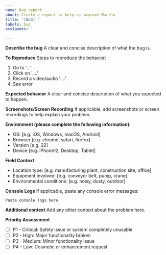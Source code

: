 ```yaml
---
name: Bug report
about: Create a report to help us improve Martha
title: '[BUG] '
labels: bug
assignees: ''

---
```


**Describe the bug**
A clear and concise description of what the bug is.

**To Reproduce**
Steps to reproduce the behavior:
1. Go to '...'
2. Click on '....'
3. Record a video/audio '....'
4. See error

**Expected behavior**
A clear and concise description of what you expected to happen.

**Screenshots/Screen Recording**
If applicable, add screenshots or screen recordings to help explain your problem.

**Environment (please complete the following information):**
 - OS: [e.g. iOS, Windows, macOS, Android]
 - Browser [e.g. chrome, safari, firefox]
 - Version [e.g. 22]
 - Device [e.g. iPhone12, Desktop, Tablet]

**Field Context**
- Location type: [e.g. manufacturing plant, construction site, office]
- Equipment involved: [e.g. conveyor belt, pump, crane]
- Environmental conditions: [e.g. noisy, dusty, outdoor]

**Console Logs**
If applicable, paste any console error messages:
```
Paste console logs here
```

**Additional context**
Add any other context about the problem here.

**Priority Assessment**
- [ ] P1 - Critical: Safety issue or system completely unusable
- [ ] P2 - High: Major functionality broken
- [ ] P3 - Medium: Minor functionality issue
- [ ] P4 - Low: Cosmetic or enhancement request